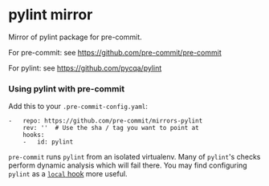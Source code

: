 pylint mirror
=============

Mirror of pylint package for pre-commit.

For pre-commit: see https://github.com/pre-commit/pre-commit

For pylint: see https://github.com/pycqa/pylint


### Using pylint with pre-commit

Add this to your `.pre-commit-config.yaml`:

    -   repo: https://github.com/pre-commit/mirrors-pylint
        rev: ''  # Use the sha / tag you want to point at
        hooks:
        -   id: pylint

`pre-commit` runs `pylint` from an isolated virtualenv.  Many
of `pylint`'s checks perform dynamic analysis which will fail there.
You may find configuring `pylint` as a [`local` hook] more useful.

[`local` hook]: https://pre-commit.com/#repository-local-hooks
